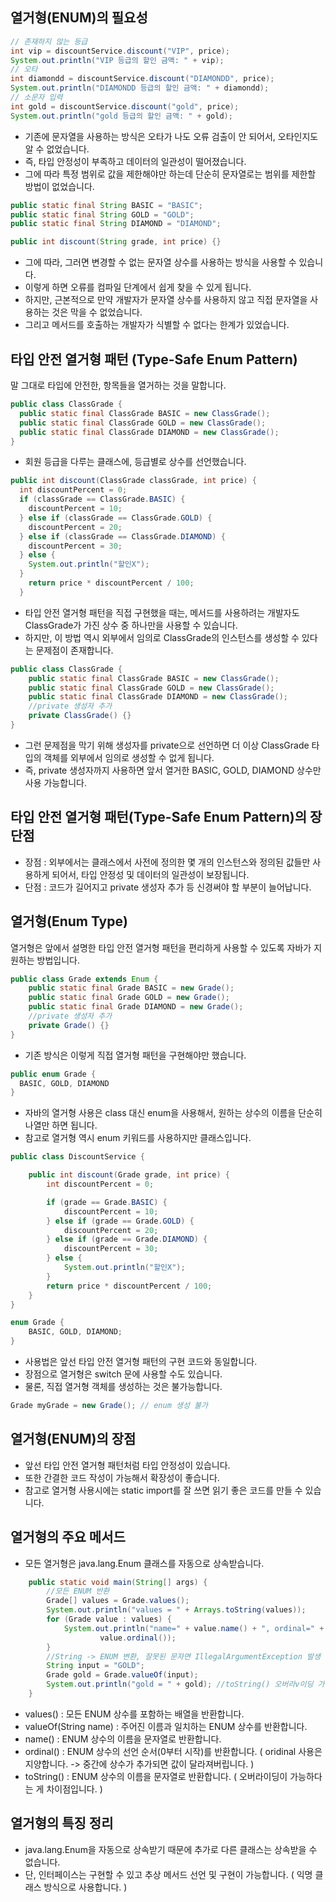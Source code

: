 열거형(ENUM)의 필요성
----------------------------
```java
// 존재하지 않는 등급
int vip = discountService.discount("VIP", price);
System.out.println("VIP 등급의 할인 금액: " + vip);
// 오타
int diamondd = discountService.discount("DIAMONDD", price);
System.out.println("DIAMONDD 등급의 할인 금액: " + diamondd);
// 소문자 입력
int gold = discountService.discount("gold", price);
System.out.println("gold 등급의 할인 금액: " + gold);
```
- 기존에 문자열을 사용하는 방식은 오타가 나도 오류 검출이 안 되어서, 오타인지도 알 수 없었습니다.
- 즉, 타입 안정성이 부족하고 데이터의 일관성이 떨어졌습니다.
- 그에 따라 특정 범위로 값을 제한해야만 하는데 단순히 문자열로는 범위를 제한할 방법이 없었습니다.

```java
public static final String BASIC = "BASIC";
public static final String GOLD = "GOLD";
public static final String DIAMOND = "DIAMOND";

public int discount(String grade, int price) {}
```

- 그에 따라, 그러면 변경할 수 없는 문자열 상수를 사용하는 방식을 사용할 수 있습니다.
- 이렇게 하면 오류를 컴파일 단계에서 쉽게 찾을 수 있게 됩니다.
- 하지만, 근본적으로 만약 개발자가 문자열 상수를 사용하지 않고 직접 문자열을 사용하는 것은 막을 수 없었습니다.
- 그리고 메서드를 호출하는 개발자가 식별할 수 없다는 한계가 있었습니다.

타입 안전 열거형 패턴 (Type-Safe Enum Pattern)
--------------------------------------------------
말 그대로 타입에 안전한, 항목들을 열거하는 것을 말합니다.

```java
public class ClassGrade {
  public static final ClassGrade BASIC = new ClassGrade();
  public static final ClassGrade GOLD = new ClassGrade();
  public static final ClassGrade DIAMOND = new ClassGrade();
}
```
- 회원 등급을 다루는 클래스에, 등급별로 상수를 선언했습니다.

```java
public int discount(ClassGrade classGrade, int price) {
  int discountPercent = 0;
  if (classGrade == ClassGrade.BASIC) {
    discountPercent = 10;
  } else if (classGrade == ClassGrade.GOLD) {
    discountPercent = 20;
  } else if (classGrade == ClassGrade.DIAMOND) {
    discountPercent = 30;
  } else {
    System.out.println("할인X");
  }
    return price * discountPercent / 100;
  }
```
- 타입 안전 열거형 패턴을 직접 구현했을 때는, 메서드를 사용하려는 개발자도 ClassGrade가 가진 상수 중 하나만을 사용할 수 있습니다.
- 하지만, 이 방법 역시 외부에서 임의로 ClassGrade의 인스턴스를 생성할 수 있다는 문제점이 존재합니다.

```java
public class ClassGrade {
    public static final ClassGrade BASIC = new ClassGrade();
    public static final ClassGrade GOLD = new ClassGrade();
    public static final ClassGrade DIAMOND = new ClassGrade();
    //private 생성자 추가
    private ClassGrade() {}
}
```

- 그런 문제점을 막기 위해 생성자를 private으로 선언하면 더 이상 ClassGrade 타입의 객체를 외부에서 임의로 생성할 수 없게 됩니다.
- 즉, private 생성자까지 사용하면 앞서 열거한 BASIC, GOLD, DIAMOND 상수만 사용 가능합니다.

타입 안전 열거형 패턴(Type-Safe Enum Pattern)의 장단점
------------------------------------------------------
- 장점 : 외부에서는 클래스에서 사전에 정의한 몇 개의 인스턴스와 정의된 값들만 사용하게 되어서, 타입 안정성 및 데이터의 일관성이 보장됩니다.
- 단점 : 코드가 길어지고 private 생성자 추가 등 신경써야 할 부분이 늘어납니다.

열거형(Enum Type)
------------------------------------------------------
열거형은 앞에서 설명한 타입 안전 열거형 패턴을 편리하게 사용할 수 있도록 자바가 지원하는 방법입니다.

```java
public class Grade extends Enum {
    public static final Grade BASIC = new Grade();
    public static final Grade GOLD = new Grade();
    public static final Grade DIAMOND = new Grade();
    //private 생성자 추가
    private Grade() {}
}
```

- 기존 방식은 이렇게 직접 열거형 패턴을 구현해야만 했습니다.

```java
public enum Grade {
  BASIC, GOLD, DIAMOND
}
```

- 자바의 열거형 사용은 class 대신 enum을 사용해서, 원하는 상수의 이름을 단순히 나열만 하면 됩니다.
- 참고로 열거형 역시 enum 키워드를 사용하지만 클래스입니다.

```java
public class DiscountService {

    public int discount(Grade grade, int price) {
        int discountPercent = 0;

        if (grade == Grade.BASIC) {
            discountPercent = 10;
        } else if (grade == Grade.GOLD) {
            discountPercent = 20;
        } else if (grade == Grade.DIAMOND) {
            discountPercent = 30;
        } else {
            System.out.println("할인X");
        }
        return price * discountPercent / 100;
    }
}

enum Grade {
    BASIC, GOLD, DIAMOND;
}
```

- 사용법은 앞선 타입 안전 열거형 패턴의 구현 코드와 동일합니다.
- 장점으로 열거형은 switch 문에 사용할 수도 있습니다.
- 물론, 직접 열거형 객체를 생성하는 것은 불가능합니다.

```java
Grade myGrade = new Grade(); // enum 생성 불가
```

열거형(ENUM)의 장점
-----------------------------------
- 앞선 타입 안전 열거형 패턴처럼 타입 안정성이 있습니다.
- 또한 간결한 코드 작성이 가능해서 확장성이 좋습니다.
- 참고로 열거형 사용시에는 static import를 잘 쓰면 읽기 좋은 코드를 만들 수 있습니다.


열거형의 주요 메서드
-------------------------------------
- 모든 열거형은 java.lang.Enum 클래스를 자동으로 상속받습니다.
```java
    public static void main(String[] args) {
        //모든 ENUM 반환
        Grade[] values = Grade.values();
        System.out.println("values = " + Arrays.toString(values));
        for (Grade value : values) {
            System.out.println("name=" + value.name() + ", ordinal=" +
                    value.ordinal());
        }
        //String -> ENUM 변환, 잘못된 문자면 IllegalArgumentException 발생
        String input = "GOLD";
        Grade gold = Grade.valueOf(input);
        System.out.println("gold = " + gold); //toString() 오버라v이딩 가능
    }
```
- values() : 모든 ENUM 상수를 포함하는 배열을 반환합니다.
- valueOf(String name) : 주어진 이름과 일치하는 ENUM 상수를 반환합니다.
- name() : ENUM 상수의 이름을 문자열로 반환합니다. 
- ordinal() : ENUM 상수의 선언 순서(0부터 시작)를 반환합니다. ( oridinal 사용은 지양합니다. -> 중간에 상수가 추가되면 값이 달라져버립니다. )
- toString() : ENUM 상수의 이름을 문자열로 반환합니다. ( 오버라이딩이 가능하다는 게 차이점입니다. )

열거형의 특징 정리
-------------------------------------------------
- java.lang.Enum을 자동으로 상속받기 때문에 추가로 다른 클래스는 상속받을 수 없습니다.
- 단, 인터페이스는 구현할 수 있고 추상 메서드 선언 및 구현이 가능합니다. ( 익명 클래스 방식으로 사용합니다. )

